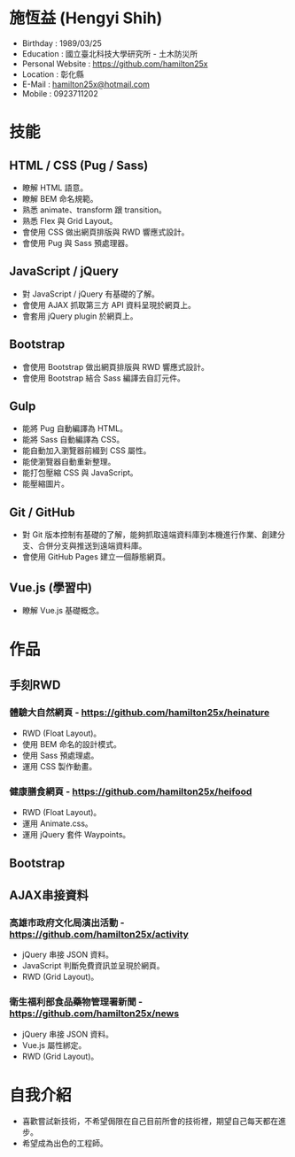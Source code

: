 # 施恆益 (Hengyi Shih)
* Birthday : 1989/03/25
* Education : 國立臺北科技大學研究所 - 土木防災所
* Personal Website : https://github.com/hamilton25x
* Location : 彰化縣
* E-Mail : hamilton25x@hotmail.com
* Mobile : 0923711202

# 技能
## HTML / CSS (Pug / Sass)
* 瞭解 HTML 語意。
* 瞭解 BEM 命名規範。
* 熟悉 animate、transform 跟 transition。
* 熟悉 Flex 與 Grid Layout。
* 會使用 CSS 做出網頁排版與 RWD 響應式設計。
* 會使用 Pug 與 Sass 預處理器。
## JavaScript / jQuery
* 對 JavaScript / jQuery 有基礎的了解。
* 會使用 AJAX 抓取第三方 API 資料呈現於網頁上。
* 會套用 jQuery plugin 於網頁上。
## Bootstrap 
* 會使用 Bootstrap 做出網頁排版與 RWD 響應式設計。
* 會使用 Bootstrap 結合 Sass 編譯去自訂元件。
## Gulp
* 能將 Pug 自動編譯為 HTML。
* 能將 Sass 自動編譯為 CSS。
* 能自動加入瀏覽器前綴到 CSS 屬性。
* 能使瀏覽器自動重新整理。
* 能打包壓縮 CSS 與 JavaScript。
* 能壓縮圖片。
## Git / GitHub
* 對 Git 版本控制有基礎的了解，能夠抓取遠端資料庫到本機進行作業、創建分支、合併分支與推送到遠端資料庫。
* 會使用 GitHub Pages 建立一個靜態網頁。
## Vue.js (學習中)
* 瞭解 Vue.js 基礎概念。

# 作品
## 手刻RWD
### 體驗大自然網頁 - https://github.com/hamilton25x/heinature
* RWD (Float Layout)。
* 使用 BEM 命名的設計模式。
* 使用 Sass 預處理處。
* 運用 CSS 製作動畫。
### 健康膳食網頁 - https://github.com/hamilton25x/heifood
* RWD (Float Layout)。
* 運用 Animate.css。
* 運用 jQuery 套件 Waypoints。
## Bootstrap

## AJAX串接資料

### 高雄市政府文化局演出活動 - https://github.com/hamilton25x/activity
* jQuery 串接 JSON 資料。
* JavaScript 判斷免費資訊並呈現於網頁。
* RWD (Grid Layout)。
### 衛生福利部食品藥物管理署新聞 - https://github.com/hamilton25x/news
* jQuery 串接 JSON 資料。
* Vue.js 屬性綁定。
* RWD (Grid Layout)。
# 自我介紹
* 喜歡嘗試新技術，不希望侷限在自己目前所會的技術裡，期望自己每天都在進步。
* 希望成為出色的工程師。

